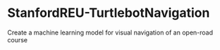 # StanfordREU-TurtlebotNavigation
Create a machine learning model for visual navigation of an open-road course
